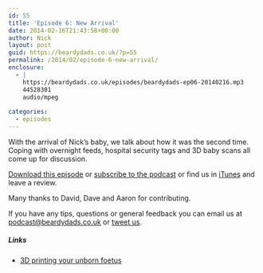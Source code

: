 ```yaml
---
id: 55
title: 'Episode 6: New Arrival'
date: 2014-02-16T21:43:58+00:00
author: Nick
layout: post
guid: https://beardydads.co.uk/?p=55
permalink: /2014/02/episode-6-new-arrival/
enclosure:
  - |
    https://beardydads.co.uk/episodes/beardydads-ep06-20140216.mp3
    44528301
    audio/mpeg
    
categories:
  - episodes
---
```

With the arrival of Nick&#8217;s baby, we talk about how it was the second time. Coping with overnight feeds, hospital security tags and 3D baby scans all come up for discussion.

[Download this episode](https://beardydads.co.uk/episodes/beardydads-ep06-20140216.mp3) or [subscribe to the podcast](http://feeds.feedburner.com/BeardyDads) or find us in [iTunes](https://itunes.apple.com/gb/podcast/beardy-dads/id798785734) and leave a review.

Many thanks to David, Dave and Aaron for contributing.

If you have any tips, questions or general feedback you can email us at <podcast@beardydads.co.uk> or [tweet us](http://twitter.com/beardydads).

##### Links

  * [3D printing your unborn foetus](http://www.fastcodesign.com/3024940/design-crime/it-is-now-possible-to-3-d-print-your-unborn-fetus)
